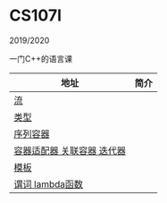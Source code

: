 # CS107l

2019/2020

一门C++的语言课 

| 地址 | 简介 |
| - | - |
| [流](Unit1.md) | |
| [类型](Unit2.md) | |
| [序列容器](Unit3.md) | |
| [容器适配器 关联容器 迭代器](Unit4.md) | |
| [模板](Unit5.md) | |
| [谓词 lambda函数](Unit6.md) | |
